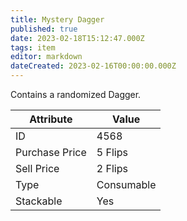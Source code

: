 ```yaml
---
title: Mystery Dagger
published: true
date: 2023-02-18T15:12:47.000Z
tags: item
editor: markdown
dateCreated: 2023-02-16T00:00:00.000Z
---
```


Contains a randomized Dagger.

|Attribute|Value|
|-|-|
|ID|4568|
|Purchase Price|5 Flips|
|Sell Price|2 Flips|
|Type|Consumable|
|Stackable|Yes|

